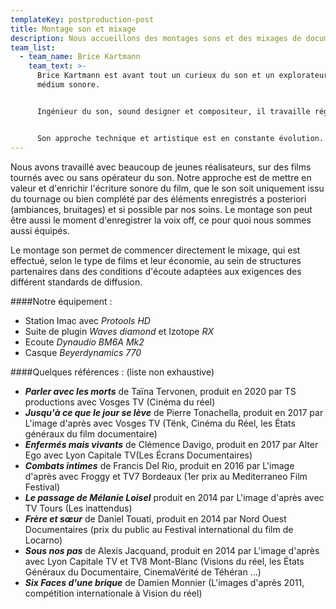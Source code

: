 ```yaml
---
templateKey: postproduction-post
title: Montage son et mixage
description: Nous accueillons des montages sons et des mixages de documentaires depuis 2011.
team_list:
  - team_name: Brice Kartmann
    team_text: >-
      Brice Kartmann est avant tout un curieux du son et un explorateur du
      médium sonore. 


      Ingénieur du son, sound designer et compositeur, il travaille régulièrement dans le cinéma documentaire (productions Nord-Ouest, l’image d’après, Alter Ego, TS productions), dans la production musicale (labels Kithibong, Un Je Ne Sais Quoi) et pour le spectacle vivant comme régisseur son et compositeur (Ensemble Tachycardie, Théâtre à cru, Demesten Titip, Collectif impatience) et comme intervenant pour des ateliers artistiques incluant de la réalisation sonore (Compagnie Marouchka, L'Intention Publique).


      Son approche technique et artistique est en constante évolution.
---
```

Nous avons travaillé avec beaucoup de jeunes réalisateurs, sur des films tournés avec ou sans opérateur du son. Notre approche est de mettre en valeur et d'enrichir l'écriture sonore du film, que le son soit uniquement issu du tournage ou bien complété par des éléments enregistrés a posteriori (ambiances, bruitages) et si possible par nos soins. Le montage son peut être aussi le moment d'enregistrer la voix off, ce pour quoi nous sommes aussi équipés.

Le montage son permet de commencer directement le mixage, qui est effectué, selon le type de films et leur économie, au sein de structures partenaires dans des conditions d'écoute adaptées aux exigences des différent standards de diffusion.

\####Notre équipement :

* Station Imac avec *Protools HD*
* Suite de plugin *Waves diamond* et Izotope *RX*
* Ecoute *Dynaudio BM6A Mk2*
* Casque *Beyerdynamics 770*

\####Quelques références :
(liste non exhaustive)

* ***Parler avec les morts*** de Taïna Tervonen, produit en 2020 par TS productions avec Vosges TV (Cinéma du réel)
* ***Jusqu'à ce que le jour se lève*** de Pierre Tonachella, produit en 2017 par L'image d'après avec Vosges TV (Tënk, Cinéma du Réel, les États généraux du film documentaire)
* ***Enfermés mais vivants*** de Clémence Davigo, produit en 2017 par Alter Ego avec Lyon Capitale TV(Les Écrans Documentaires)
* ***Combats intimes*** de Francis Del Rio, produit en 2016 par L'image d'après avec Froggy et TV7 Bordeaux (1er prix au Mediterraneo Film Festival)
* ***Le passage de Mélanie Loisel*** produit en 2014 par L'image d'après avec TV Tours (Les inattendus)
* ***Frère et sœur*** de Daniel Touati, produit en 2014 par Nord Ouest Documentaires (prix du public au Festival international du film de Locarno)
* ***Sous nos pas*** de Alexis Jacquand, produit en 2014 par L'image d'après avec Lyon Capitale TV et TV8 Mont-Blanc (Visions du réel, les États Généraux du Documentaire, CinemaVérité de Téhéran ...)
* ***Six Faces d'une brique*** de Damien Monnier (L'images d'après 2011, compétition internationale à Vision du réel)